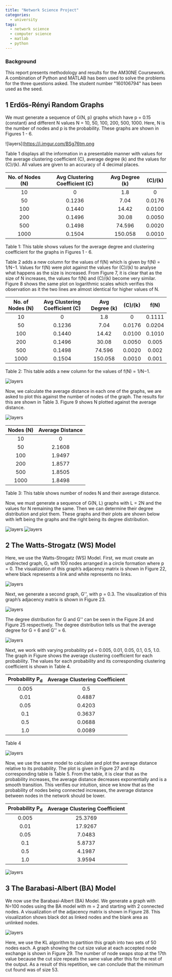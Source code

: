 ```yaml
---
title: "Network Science Project"
categories:
  - university
tags:
  - network science
  - computer science
  - matlab
  - python
---
```


### Background
This report presents methodology and results for the AM30NE Coursework. A combination
of Python and MATLAB has been used to solve the problems for the three questions
asked. The student number "160106794" has been used as the seed.


## 1 Erdös-Rényi Random Graphs
We must generate a sequence of G(N, p) graphs which have p = 0.15 (constant) and different N values N = 10, 50, 100, 200, 500, 1000. Here, N is the number of nodes and p is the probability. These graphs are shown in Figures 1 - 6.

![layers](https://i.imgur.com/BSg76tm.png

Table 1 displays all the information in a presentable manner with values for the average clustering
coefficient (C), average degree (k) and the values for (C)/(k). All values are given to an accuracy
of 4 decimal places.

|No. of Nodes (N)| Avg Clustering Coefficient (C)| Avg Degree (k)| (C)/(k)|
|:----------------:|:-------------------------------:|:---------------:|:--------:|
|10| 0 |1.8| 0|
|50 |0.1236| 7.04| 0.0176|
|100| 0.1440| 14.42| 0.0100|
|200 |0.1496| 30.08| 0.0050|
|500| 0.1498| 74.596| 0.0020|
|1000 |0.1504 |150.058| 0.0010|

Table 1: This table shows values for the average degree and clustering coefficient for the graphs
in Figures 1 - 6.

Table 2 adds a new column for the values of f(N) which is given by f(N) = 1/N−1. Values
for f(N) were plot against the values for (C)/(k) to analyse what happens as the size is increased.
From Figure 7, it is clear that as the size of N increases, the values for f(N) and (C)/(k) become very similar. Figure 8 shows the same plot on logarithmic scales which verifies this observation as it
the two lines are almost identical for higher values of N.

|No. of Nodes (N)| Avg Clustering Coefficient (C)| Avg Degree (k)| (C)/(k)|f(N)
|:----------------:|:-------------------------------:|:---------------:|:--------:|:---:|
|10| 0 |1.8| 0| 0.1111|
|50 |0.1236| 7.04| 0.0176| 0.0204|
|100| 0.1440| 14.42| 0.0100|0.1010 |
|200 |0.1496| 30.08| 0.0050| 0.005|
|500| 0.1498| 74.596| 0.0020| 0.002|
|1000 |0.1504 |150.058| 0.0010|0.001 |

Table 2: This table adds a new column for the values of f(N) = 1/N−1.

![layers](https://i.imgur.com/oUXUFI7.png)

Now, we calculate the average distance in each one of the graphs, we are asked to plot this
against the number of nodes of the graph. The results for this are shown in Table 3. Figure 9
shows N plotted against the average distance.

![layers](https://i.imgur.com/PHDBFed.png)

|Nodes (N)|Average Distance|
|:---:|:---:|
|10| 0|
|50 |2.1608|
|100| 1.9497|
|200| 1.8577|
|500 |1.8505|
|1000| 1.8498|

Table 3: This table shows number
of nodes N and their average
distance.

Now, we must generate a sequence of G(N, L) graphs with L = 2N and the values for
N remaining the same. Then we can determine their degree distribution and plot them. These
graphs and their plots are shown below with left being the graphs and the right being its degree
distribution.

![layers](https://i.imgur.com/gPsX5EI.png)
![layers](https://i.imgur.com/BVaMzut.png)

## 2 The Watts-Strogatz (WS) Model
Here, we use the Watts-Strogatz (WS) Model. First, we must create an undirected
graph, G, with 100 nodes arranged in a circle formation where p = 0. The visualization of this
graph’s adjacency matrix is shown in Figure 22, where black represents a link and white represents
no links.

![layers](https://i.imgur.com/kaVCGAG.png)

Next, we generate a second graph, G'', with p = 0.3. The visualization of this graph’s adjacency
matrix is shown in Figure 23.

![layers](https://i.imgur.com/sZvSY9B.png)

The degree distribution for G and G'' can be seen in the Figure 24 and Figure 25 respectively.
The degree distribution tells us that the average degree for G = 6 and G'' = 6.

![layers](https://i.imgur.com/qLPbnTR.png)

Next, we work with varying probability pd = 0.005, 0.01, 0.05, 0.1, 0.5, 1.0. The graph in Figure
shows the average clustering coefficient for each probability. The values for each probability and
its corresponding clustering coefficient is shown in Table 4.

|Probability P<sub>d</sub>|Average Clustering Coefficient|
|:---:|:---:|
|0.005| 0.5|
|0.01 |0.4887|
|0.05| 0.4203|
|0.1 |0.3637|
|0.5 |0.0688|
|1.0 |0.0089|

Table 4

![layers](https://i.imgur.com/KNVKkRF.png)

Now, we use the same model to calculate and plot the average distance relative to its probability.
The plot is given in Figure 27 and its corresponding table is Table 5. From the table, it is clear
that as the probability increases, the average distance decreases exponentially and is a smooth
transition. This verifies our intuition, since we know that as the probability of nodes being
connected increases, the average distance between nodes in the network should be lower.

|Probability P<sub>d</sub>|Average Clustering Coefficient|
|:---:|:---:|
|0.005| 25.3769|
|0.01| 17.9267|
|0.05| 7.0483|
|0.1| 5.8737|
|0.5| 4.1987|
|1.0| 3.9594|

![layers](https://i.imgur.com/lqdAeYS.png)

## 3 The Barabasi-Albert (BA) Model
We now use the Barabasi-Albert (BA) Model. We generate a graph with N=100
nodes using the BA model with m = 2 and starting with 2 connected nodes. A visualization of
the adjacency matrix is shown in Figure 28. This visualization shows black dot as linked nodes
and the blank area as unlinked nodes.

![layers](https://i.imgur.com/oJMwpXE.png)

Here, we use the KL algorithm to partition this graph into two sets of 50 nodes each. A graph
showing the cut size value at each accepted node exchange is shown in Figure 29. The number of
node swaps stop at the 17th value because the cut size repeats the same value after this for the
rest of the output. As a result of this repetition, we can conclude that the minimum cut found
was of size 53.
